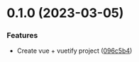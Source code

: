 # 0.1.0 (2023-03-05)


### Features

* Create vue + vuetify project ([096c5b4](https://github.com/sebdev101/Tank-Koenig/commit/096c5b45c902d7d31b9544290b7c5d1d909871aa))



